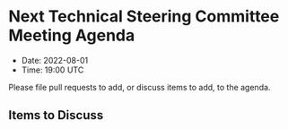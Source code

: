 # Next Technical Steering Committee Meeting Agenda

- Date: 2022-08-01
- Time: 19:00 UTC

Please file pull requests to add, or discuss items to add, to the agenda.

## Items to Discuss

